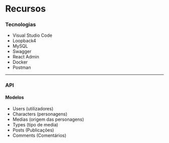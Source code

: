 # Recursos

### Tecnologias
- Visual Studio Code
- Loopback4
- MySQL
- Swagger
- React Admin
- Docker
- Postman

---

### API
#### Modelos
- Users (utilizadores)
- Characters (personagens)
- Medias (origem das personagens)
- Types (tipo de media)
- Posts (Publicações)
- Comments (Comentários)


